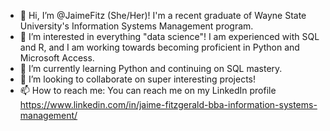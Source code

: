 - 👋 Hi, I’m @JaimeFitz (She/Her)! I'm a recent graduate of Wayne State University's Information Systems Management program. 
- 👀 I’m interested in everything "data science"! I am experienced with SQL and R, and I am working towards becoming proficient in Python and Microsoft Access.
- 🌱 I’m currently learning Python and continuing on SQL mastery.
- 💞️ I’m looking to collaborate on super interesting projects!
- 📫 How to reach me: You can reach me on my LinkedIn profile https://www.linkedin.com/in/jaime-fitzgerald-bba-information-systems-management/ 

<!---
JaimeFitz/JaimeFitz is a ✨ special ✨ repository because its `README.md` (this file) appears on your GitHub profile.
You can click the Preview link to take a look at your changes.
--->
